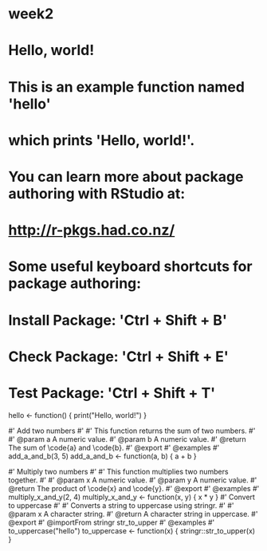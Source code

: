 # week2

# Hello, world!
#
# This is an example function named 'hello'
# which prints 'Hello, world!'.
#
# You can learn more about package authoring with RStudio at:
#
#   http://r-pkgs.had.co.nz/
#
# Some useful keyboard shortcuts for package authoring:
#
#   Install Package:           'Ctrl + Shift + B'
#   Check Package:             'Ctrl + Shift + E'
#   Test Package:              'Ctrl + Shift + T'

hello <- function() {
  print("Hello, world!")
}


#' Add two numbers
#'
#' This function returns the sum of two numbers.
#'
#' @param a A numeric value.
#' @param b A numeric value.
#' @return The sum of \code{a} and \code{b}.
#' @export
#' @examples
#' add_a_and_b(3, 5)
add_a_and_b <- function(a, b) {
  a + b
}

#' Multiply two numbers
#'
#' This function multiplies two numbers together.
#'
#' @param x A numeric value.
#' @param y A numeric value.
#' @return The product of \code{x} and \code{y}.
#' @export
#' @examples
#' multiply_x_and_y(2, 4)
multiply_x_and_y <- function(x, y) {
  x * y
}
#' Convert to uppercase
#'
#' Converts a string to uppercase using stringr.
#'
#' @param x A character string.
#' @return A character string in uppercase.
#' @export
#' @importFrom stringr str_to_upper
#' @examples
#' to_uppercase("hello")
to_uppercase <- function(x) {
  stringr::str_to_upper(x)
}
